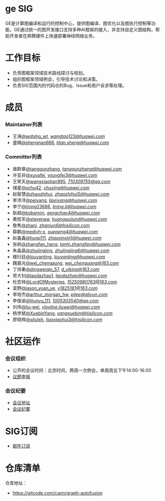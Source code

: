 # ge SIG
GE是计算图编译和运行的控制中心，提供图编译、图优化以及图执行控制等功能。GE通过统一的图开发接口支持多种AI框架的接入，并支持自定义图结构，帮助开发者在昇腾硬件上快速部署神经网络业务。

# 工作目标
- 负责图框架领域技术路线探讨与规划。
- 组织图框架领域例会，引导技术讨论和决策。
- 负责SIG范围内的代码仓的Bug、Issue和用户诉求等处理。

# 成员

### Maintainer列表
- 王涛[@wqtshg_wt](https://gitcode.com/wqtshg_wt), *wangtao123@huawei.com*
- 盛楠[@shengnan666](https://gitcode.com/shengnan666), *titan.sheng@huawei.com*

### Committer列表
- 唐群章[@tangqunzhang](https://gitcode.com/tangqunzhang), *tangqunzhang@huawei.com*
- 许亚非[@xuyafei](https://gitcode.com/xuyafei), *yxuyafei3@huawei.com*  
- 王笑天[@wangxiaotian995](https://gitcode.com/wangxiaotian995), *710309755@qq.com*
- 储星[@xchu42](https://gitcode.com/xchu42), *chuxing@huawei.com*
- 赵智慧[@zhaozhihui](https://gitcode.com/zhaozhihui), *zhaozhihui5@huawei.com*
- 李沛洋[@peiyang](https://gitcode.com/peiyang), *lipeiyang@huawei.com*
- 李宁[@lining23666](https://gitcode.com/lining23666), *lining.li@huawei.com*
- 耿超[@kobemini](https://gitcode.com/kobemini), *gengchao4@huawei.com*
- 黄桂军[@stevenaw](https://gitcode.com/stevenaw), *huangguijun@huawei.com*
- 詹隽[@zhanj](https://gitcode.com/zhanj), *zhanjun6@hisilicon.com*
- 薛鹏[@medivh-x](https://gitcode.com/medivh-x), *xuepeng4@huawei.com*
- 赵鑫鑫[@hugo111](https://gitcode.com/hugo111), *zhaoxinxin1@huawei.com*
- 张帆[@zhangfan_hanq](https://gitcode.com/zhangfan_hanq), *tonhi.zhangfan@huawei.com*
- 朱晶晶[@zhujingjing](https://gitcode.com/zhujingjing), *zhujingjing6@huawei.com*
- 楼衍廷[@louyanting](https://gitcode.com/louyanting), *louyanting@huawei.com*
- 魏晨光[@wei_chengaung](https://gitcode.com/wei_chengaung), *wei_chenguang@163.com*
- 丁炜秦[@dingweiqin_57](https://gitcode.com/dingweiqin_57), *d_viking@163.com*
- 劳大钊[@laodazhao1](https://gitcode.com/laodazhao1), *laodazhao@huawei.com*
- 杜宏祥[@LordOfMysteries](https://gitcode.com/LordOfMysteries), *15250980763@163.com*
- 袁野[@jason_yuan_ye](https://gitcode.com/jason_yuan_ye), *y1825181@163.com*
- 李培杰[@arthur_morgan_hw](https://gitcode.com/arthur_morgan_hw), *pjlee@aliyun.com*
- 李俊谕[@lijunyu_111](https://gitcode.com/lijunyu_111), *1005303540@qq.com*
- 刘伟[@liu-wei](https://gitcode.com/liu-wei), *ylovline.liuwei@huawei.com*
- 杨学斌[@XuebinYang](https://gitcode.com/XuebinYang), *yangxuebin@hisilicon.com*
- 廖晓辉[@sjtulxh](https://gitcode.com/sjtulxh), *liaoxiaohui3@hisilicon.com*

# 社区运作

### 会议组织

- 公开的会议时间：北京时间，两周一次例会，单周周五下午14:00-16:00
- [议题申报](https://etherpad.meeting.osinfra.cn/p/sig-ge)

### 会议纪要

- [会议地址](https://meeting.osinfra.cn/cann/)
- [会议纪要](https://etherpad.meeting.osinfra.cn/p/sig-ge)

# SIG订阅

- [邮件订阅](https://mailweb.cann.osinfra.cn/mailman3/lists/ge.cann.osinfra.cn/)

# 仓库清单

仓库地址：
- https://gitcode.com/cann/graph-autofusion